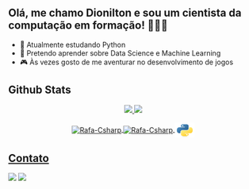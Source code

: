 ## Olá, me chamo Dionilton e sou um cientista da computação em formação! 👨🏽‍💻


- 🐍 Atualmente estudando Python
- 🎲 Pretendo aprender sobre Data Science e Machine Learning
- 🎮 Às vezes gosto de me aventurar no desenvolvimento de jogos

## Github Stats

<div align="center">
  <a href="https://github.com/Dionilton">
  <img height="180em" src="https://github-readme-stats.vercel.app/api?username=Dionilton&show_icons=true&theme=radical&include_all_commits=true&count_private=true"/>
  <img height="180em" src="https://github-readme-stats.vercel.app/api/top-langs/?username=Dionilton&layout=compact&langs_count=7&theme=radical"/>
</div>
 
  </div>
<div align="center" style="display: inline_block"><br>
  <img align="center" alt="Rafa-Csharp" height="30" width="40" src="https://cdn.jsdelivr.net/gh/devicons/devicon/icons/c/c-original.svg">
  <img align="center" alt="Rafa-Csharp" height="30" width="40" src="https://cdn.jsdelivr.net/gh/devicons/devicon/icons/java/java-original.svg">
  <img align="center" alt="Rafa-Python" height="30" width="40" src="https://raw.githubusercontent.com/devicons/devicon/master/icons/python/python-original.svg">
</div>

## Contato

<div> 
  <a href="https://www.linkedin.com/in/dionilton/" target="_blank"><img src="https://img.shields.io/badge/-LinkedIn-%230077B5?style=for-the-badge&logo=linkedin&logoColor=white" target="_blank"></a>
  <a href = "mailto:dionilton.os@gmail.com"><img src="https://img.shields.io/badge/-Gmail-%23333?style=for-the-badge&logo=gmail&logoColor=white" target="_blank"></a>
</div>
